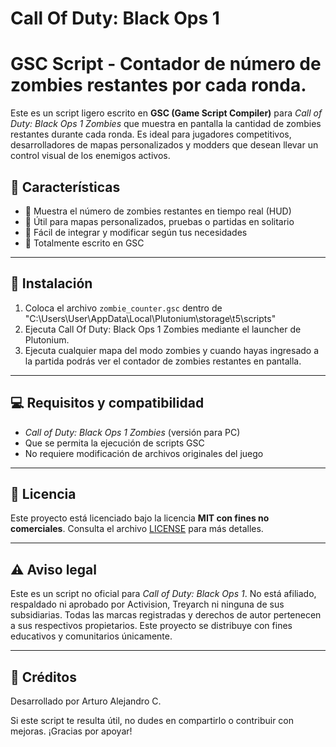 # Call Of Duty: Black Ops 1
# GSC Script - Contador de número de zombies restantes por cada ronda.

Este es un script ligero escrito en **GSC (Game Script Compiler)** para *Call of Duty: Black Ops 1 Zombies* que muestra en pantalla la cantidad de zombies restantes durante cada ronda. Es ideal para jugadores competitivos, desarrolladores de mapas personalizados y modders que desean llevar un control visual de los enemigos activos.

## 🧩 Características

- 🧟 Muestra el número de zombies restantes en tiempo real (HUD)
- 🧪 Útil para mapas personalizados, pruebas o partidas en solitario
- 🔧 Fácil de integrar y modificar según tus necesidades
- 💬 Totalmente escrito en GSC

---

## 🚀 Instalación

1. Coloca el archivo `zombie_counter.gsc` dentro de "C:\Users\User\AppData\Local\Plutonium\storage\t5\scripts\"
2. Ejecuta Call Of Duty: Black Ops 1 Zombies mediante el launcher de Plutonium.
3. Ejecuta cualquier mapa del modo zombies y cuando hayas ingresado a la partida podrás ver el contador de zombies restantes en pantalla.

---

## 💻 Requisitos y compatibilidad

- *Call of Duty: Black Ops 1 Zombies* (versión para PC)
- Que se permita la ejecución de scripts GSC
- No requiere modificación de archivos originales del juego

---

## 📜 Licencia

Este proyecto está licenciado bajo la licencia **MIT con fines no comerciales**. Consulta el archivo [LICENSE](./LICENSE) para más detalles.

---

## ⚠️ Aviso legal

Este es un script no oficial para *Call of Duty: Black Ops 1*. No está afiliado, respaldado ni aprobado por Activision, Treyarch ni ninguna de sus subsidiarias. Todas las marcas registradas y derechos de autor pertenecen a sus respectivos propietarios. Este proyecto se distribuye con fines educativos y comunitarios únicamente.

---

## 🤝 Créditos

Desarrollado por Arturo Alejandro C.

Si este script te resulta útil, no dudes en compartirlo o contribuir con mejoras. ¡Gracias por apoyar!
